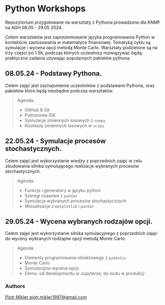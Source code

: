 # Python Workshops
Repozytorium przygotowane na warsztaty z Pythona prowadzone dla KNMF na AGH 08.05 - 29.05 2024.

Celem warsztatów jest zaprezentowanie języka programowania Python w kontekście zastosowania w matematyce finansowej.
Tematyką cyklu są symulacje i wycena opcji metodą Monte Carlo. Warsztaty podzielone są na trzy części po 1.5h, podczas których uczestnicy rozwiązywać będą praktyczne zadania używając popularnych pakietów pythona.


## 08.05.24 - Podstawy Pythona.
Celem zajęć jest zaznajomienie uczestników z podstawami Pythona, oraz pakietów które będą niezbędne podczas warsztatów. 
    
> Agenda:
> - GitHub & Git
> - Pythonowe IDE
> - Symulacje zmiennych losowych z `numpy`
> - Rozkłady zmiennych losowych w `scipy`

## 22.05.24 - Symulacje procesów stochastycznych.
Celem zajęć jest wykorzystanie wiedzy z poprzednich zajęć w celu zbudowania silnika symulującego realizacje wybranych procesów stochastycznych.

> Agenda:
> - Funkcje i generatory w języku python
> - Szeregi czasowe z `pandas`
> - Symulacja wybranych procesów stochastycznych
> - Wizualizacje z `matplotlib` i `pandas`

## 29.05.24 - Wycena wybranych rodzajów opcji.
Celem zajęć jest wykorzystanie silnika symulacyjnego z poprzednich zajęć do wyceny wybranych rodzajów opcji metodą Monte Carlo. 

> Agenda:
> - Elementy programowania obiektowego z `pydantic`
> - Monte Carlo
> - Symulacyjna wycena opcji
> - Demo: od developmentu w Jupyterze, do kodu w produkcji


### Authors
[Piotr Mikler <piotr.mikler1997@gmail.com>](https://github.com/PiotMik)

